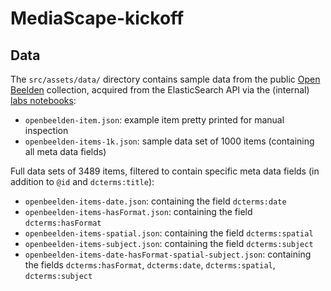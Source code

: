 # MediaScape-kickoff

## Data

The `src/assets/data/` directory contains sample data from the public [Open Beelden](https://openbeelden.nl/) collection, acquired from the ElasticSearch API via the (internal) [labs notebooks](https://github.com/beeldengeluid/labs-notebooks):

- `openbeelden-item.json`: example item pretty printed for manual inspection
- `openbeelden-items-1k.json`: sample data set of 1000 items (containing all meta data fields)

Full data sets of 3489 items, filtered to contain specific meta data fields (in addition to `@id` and `dcterms:title`):

- `openbeelden-items-date.json`: containing the field `dcterms:date`
- `openbeelden-items-hasFormat.json`: containing the field `dcterms:hasFormat`
- `openbeelden-items-spatial.json`: containing the field `dcterms:spatial`
- `openbeelden-items-subject.json`: containing the field `dcterms:subject`
- `openbeelden-items-date-hasFormat-spatial-subject.json`: containing the fields `dcterms:hasFormat`, `dcterms:date`, `dcterms:spatial`, `dcterms:subject`